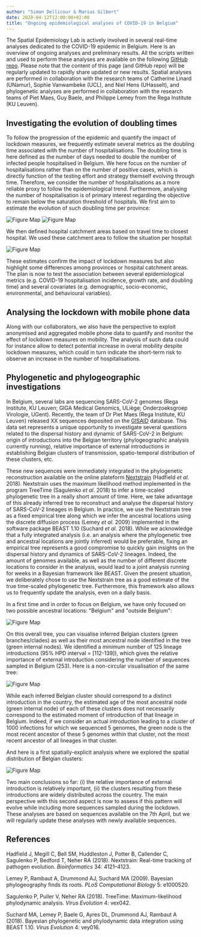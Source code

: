 ```yaml
---
author: "Simon Dellicour & Marius Gilbert"
date: 2020-04-12T12:00:00+02:00
title: "Ongoing epidemiological analyses of COVID-19 in Belgium"
---
```

The Spatial Epidemiology Lab is actively involved in several real-time analyses dedicated to the COVID-19 epidemic in Belgium. Here is an overview of ongoing analyses and preliminary results. All the scripts written and used to perform these analyses are available on the following [GitHub repo](https://github.com/sdellicour/covid19_spell). Please note that the content of this page (and GitHub repo) will be regularly updated to rapidly share updated or new results. Spatial analyses are performed in collaboration with the research teams of Catherine Linard (UNamur), Sophie Vanwambeke (UCL), and Niel Hens (UHasselt), and phylogenetic analyses are performed in collaboration with the research teams of Piet Maes, Guy Baele, and Philippe Lemey from the Rega Institute (KU Leuven).


## Investigating the evolution of doubling times

To follow the progression of the epidemic and quantify the impact of lockdown measures, we frequently estimate several metrics as the doubling time associated with the number of hospitalisations. The doubling time is here defined as the number of days needed to double the number of infected people hospitalised in Belgium. We here focus on the number of hospitalisations rather than on the number of positive cases, which is directly function of the testing effort and strategy themself evolving through time. Therefore, we consider the number of hospitalisations as a more reliable proxy to follow the epidemiological trend. Furthermore, analysing the number of hospitalisation is of primary interest regarding the objective to remain below the saturation threshold of hospitals. We first aim to estimate the evolution of such doubling time per province:

![Figure Map](/images/Doubling_times_provinces_1_070420.jpg)
![Figure Map](/images/Doubling_times_provinces_2_070420.jpg)


We then defined hospital catchment areas based on travel time to closest hospital. We used these catchment area to follow the situation per hospital:

![Figure Map](/images/Hosp_data_catchment_areas_090420.jpg)


These estimates confirm the impact of lockdown measures but also highlight some differences among provinces or hospital catchment areas. The plan is now to test the association between several epidemiological metrics (e.g. COVID-19 hospitalisation incidence, growth rate, and doubling time) and several covariates (e.g. demographic, socio-economic, environmental, and behavioural variables).


## Analysing the lockdown with mobile phone data

Along with our collaborators, we also have the perspective to exploit anonymised and aggregated mobile phone data to quantify and monitor the effect of lockdown measures on mobility. The analysis of such data could for instance allow to detect potential increase in overal mobility despite lockdown measures, which could in turn indicate the short-term risk to observe an increase in the number of hospitalisations.


## Phylogenetic and phylogeographic investigations

In Belgium, several labs are sequencing SARS-CoV-2 genomes (Rega Institute, KU Leuven; GIGA Medical Genomics, ULiège; Onderzoeksgroep Virologie, UGent). Recently, the team of Dr Piet Maes (Rega Institute, KU Leuven) released XX sequences deposited on the [GISAID](https://www.gisaid.org/) database. This data set represents a unique opportunity to investigate several questions related to the dispersal history and dynamic of SARS-CoV-2 in Belgium: origin of introductions into the Belgian territory (phylogeographic analysis currently running), relative importance of external introductions in establishing Belgian clusters of transmission, spatio-temporal distribution of these clusters, etc.

These new sequences were immediately integrated in the phylogenetic reconstruction available on the online plateform [Nextstrain](https://nextstrain.org/ncov/global) (Hadfield *et al*. 2018). Nextstrain uses the maximum likelihood method implemented in the program TreeTime (Sagulenko *et al*. 2018) to infer a time-scaled phylogenetic tree in a really short amount of time. Here, we take advantage of this already inferred tree to reconstruct and analyse the dispersal history of SARS-CoV-2 lineages in Belgium. In practice, we use the Nextstrain tree as a fixed empirical tree along which we infer the ancestral locations using the discrete diffusion process (Lemey *et al*. 2009) implemented in the software package BEAST 1.10 (Suchard *et al*. 2018). While we acknowledge that a fully integrated analysis (i.e. an analysis where the phylogenetic tree and ancestral locations are jointly inferred) would be preferable, fixing an empirical tree represents a good compromise to quickly gain insights on the dispersal history and dynamics of SARS-CoV-2 lineages. Indeed, the amount of genomes available, as well as the number of different discrete locations to consider in the analysis, would lead to a joint analysis running for weeks in a Bayesian framework like BEAST. Given the present situation, we deliberately chose to use the Nextstrain tree as a good estimate of the true time-scaled phylogenetic tree. Furthermore, this framework also allows us to frequently update the analysis, even on a daily basis.

In a first time and in order to focus on Belgium, we have only focused on two possible ancestral locations: "Belgium" and "outside Belgium":

![Figure Map](/images/COVID19_timetree1_Belgium_070420.jpg)

On this overall tree, you can visualise inferred Belgian clusters (green branches/clades) as well as their most ancestral node identified in the tree (green internal nodes). We identified a minimum number of 125 lineage introductions (95% HPD interval = [112-139]), which gives the relative importance of external introduction considering the number of sequences sampled in Belgium (253). Here is a non-circular visualisation of the same tree:

![Figure Map](/images/COVID19_timetree2_Belgium_070420.jpg)

While each inferred Belgian cluster should correspond to a distinct introduction in the country, the estimated age of the most ancestral node (green internal node) of each of these clusters does not necessarily correspond to the estimated moment of introduction of that lineage in Belgium. Indeed, if we consider an actual introduction leading to a cluster of 1000 infections for which we sequenced 5 genomes, the green node is the most recent ancestor of these 5 genomes within that cluster, not the most recent ancestor of all lineages in that cluster.

And here is a first spatially-explicit analysis where we explored the spatial distribution of Belgian clusters:

![Figure Map](/images/COVID19_Belgian_cluster_tree_070420.jpg)

Two main conclusions so far: (i) the relative importance of external introduction is relatively important, (ii) the clusters resulting from these introductions are widely distributed across the country. The main perspective with this second aspect is now to assess if this pattern will evolve while including more sequences sampled during the lockdown. These analyses are based on sequences available on the 7th April, but we will regularly update these analyses with newly available sequences.


## References

Hadfield J, Megill C, Bell SM, Huddleston J, Potter B, Callender C, Sagulenko P, Bedford T, Neher RA (2018). Nextstrain: Real-time tracking of pathogen evolution. *Bioinformatics* 34: 4121–4123.

Lemey P, Rambaut A, Drummond AJ, Suchard MA (2009). Bayesian phylogeography finds its roots. *PLoS Computational Biology* 5: e1000520.

Sagulenko P, Puller V, Neher RA (2018). TreeTime: Maximum-likelihood phylodynamic analysis. *Virus Evolution* 4: vex042.

Suchard MA, Lemey P, Baele G, Ayres DL, Drummond AJ, Rambaut A (2018). Bayesian phylogenetic and phylodynamic data integration using BEAST 1.10. *Virus Evolution* 4: vey016.

